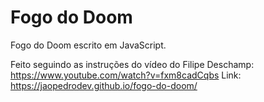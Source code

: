 # Fogo do Doom  
Fogo do Doom escrito em JavaScript.

Feito seguindo as instruções do vídeo do Filipe Deschamp: https://www.youtube.com/watch?v=fxm8cadCqbs
Link: https://jaopedrodev.github.io/fogo-do-doom/
